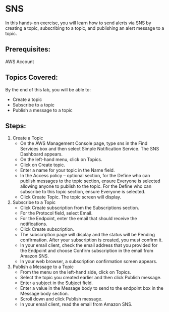 # SNS
In this hands-on exercise, you will learn how to send alerts via SNS by creating a topic, subscribing to a topic, and publishing an alert message to a topic.

## Prerequisites:
AWS Account

## Topics Covered:
By the end of this lab, you will be able to:
- Create a topic
- Subscribe to a topic
- Publish a message to a topic


## Steps:
1. Create a Topic
    - On the AWS Management Console page, type sns in the Find Services box and then select Simple Notification Service. The SNS Dashboard appears.
    - On the left-hand menu, click on Topics.
    - Click on Create topic.
    - Enter a name for your topic in the Name field.
    - In the Access policy – optional section, for the Define who can publish messages to the topic section, ensure Everyone is selected allowing anyone to publish to the topic. For the Define who can subscribe to this topic section, ensure Everyone is selected.
    - Click Create Topic. The topic screen will display.
2. Subscribe to a Topic
    - Click Create subscription from the Subscriptions section.
    - For the Protocol field, select Email.
    - For the Endpoint, enter the email that should receive the notifications.
    - Click Create subscription.
    - The subscription page will display and the status will be Pending confirmation. After your subscription is created, you must confirm it.
    - In your email client, check the email address that you provided for the Endpoint and choose Confirm subscription in the email from Amazon SNS.
    - In your web browser, a subscription confirmation screen appears.
3. Publish a Message to a Topic
    - From the menu on the left-hand side, click on Topics.
    - Select the topic you created earlier and then click Publish message.
    - Enter a subject in the Subject field.
    - Enter a value in the Message body to send to the endpoint box in the Message body section.
    - Scroll down and click Publish message.
    - In your email client, read the email from Amazon SNS.
